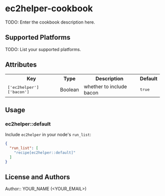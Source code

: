 # ec2helper-cookbook

TODO: Enter the cookbook description here.

## Supported Platforms

TODO: List your supported platforms.

## Attributes

<table>
  <tr>
    <th>Key</th>
    <th>Type</th>
    <th>Description</th>
    <th>Default</th>
  </tr>
  <tr>
    <td><tt>['ec2helper']['bacon']</tt></td>
    <td>Boolean</td>
    <td>whether to include bacon</td>
    <td><tt>true</tt></td>
  </tr>
</table>

## Usage

### ec2helper::default

Include `ec2helper` in your node's `run_list`:

```json
{
  "run_list": [
    "recipe[ec2helper::default]"
  ]
}
```

## License and Authors

Author:: YOUR_NAME (<YOUR_EMAIL>)
